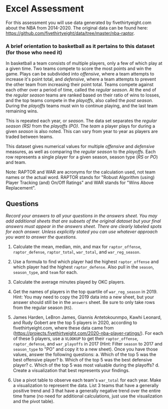 # Excel Assessment  
For this assessment you will use data generated by fivethirtyeight.com about the NBA from 2014-2020. The original data can be found here: https://github.com/fivethirtyeight/data/tree/master/nba-raptor.

### A brief orientation to basketball as it pertains to this dataset (for those who need it)  
In basketball a team consists of multiple players, only a few of which play at a given time. Two teams compete to score the most points and win the game. Plays can be subdivided into _*offensive*_, where a team attempts to increase it's point total, and _*defensive*_, where a team attempts to prevent the other team from increasing their point total. Teams compete against each other over a period of time, called the _*regular season*_. At the end of the _*regular season*_ teams are ranked based on their ratio of wins to losses, and the top teams compete in the _*playoffs*_, also called the _*post season*_. During the _*playoffs*_ teams must win to continue playing, and the last team remaining wins.

This is repeated each year, or _*season*_. The data set separates the _*regular season (RS)*_ from the _*playoffs (PO)*_. The _*team*_ a player plays for during a given _*season*_ is also noted. This can vary from year to year as players are traded between teams.

This dataset gives numerical values for multiple _*offensive*_ and _*defensive*_ measures, as well as comparing the _*regular season*_ to the _*playoffs*_. Each row represents a single player for a given season, season type (_*RS*_ or _*PO*_) and team.

Note: RAPTOR and WAR are acronyms for the calculation used, not team names or the actual word. RAPTOR stands for "Robust Algorithm (using) Player Tracking (and) On/Off Ratings" and WAR stands for "Wins Above Replacement".

## Questions  
_Record your answers to all your questions in the *answers* sheet. You may add additional sheets that are subsets of the original dataset but your final answers must appear in the *answers* sheet. There are clearly labeled spots for each answer. Unless explicitly stated you can use whatever approach you want to answer the questions._

1. Calculate the mean, median, min, and max for `raptor_offense`, `raptor_defense`, `raptor_total`, `war_total`, and `war_reg_season`.

2. Use a formula to find which player had the highest `raptor_offense` and which player had the highest `raptor_defense`. Also pull in the `season`, `season_type`, and `team` for each.

3. Calculate the average minutes played by OKC players.

4. Get the names of players in the top quartile of `war_reg_season` in 2019. Hint: You may need to copy the 2019 data into a new sheet, but your answer should still be in the `answers` sheet. Be sure to only take rows from the regular season (`RS`).

5. James Harden, LeBron James, Giannis Antetokounmpo, Kawhi Leonard, and Rudy Gobert are the top 5 players in 2020, according to fivethirtyeight.com, where these data came from (https://projects.fivethirtyeight.com/2020-nba-player-ratings/). For each of these 5 players, use a `VLOOKUP` to get their `raptor_offense`, `raptor_defense`, and `war_playoffs` in 2017 (Hint: Filter `season` to 2017 and `season_type` to "PO" and copy it to a new sheet). Once you have those values, answer the following questions:
a. Which of the top 5 was the best offensive player?
b. Which of the top 5 was the best defensive player?
c. Which of the top 5 was most valuable during the playoffs?
d. Create a visualization that best represents your findings.

6. Use a pivot table to observe each team's `war_total` for each year. Make a visualization to represent the data. List 3 teams that have a generally positive trend and 3 that have a generally negative trend over the entire time frame (no need for additional calculations, just use the visualization and the pivot table).

